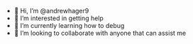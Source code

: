 - 👋 Hi, I’m @andrewhager9
- 👀 I’m interested in getting help
- 🌱 I’m currently learning how to debug
- 💞️ I’m looking to collaborate with anyone that can assist me


<!---
andrewhager9/andrewhager9 is a ✨ special ✨ repository because its `README.md` (this file) appears on your GitHub profile.
You can click the Preview link to take a look at your changes.
--->
